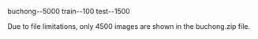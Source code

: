 buchong--5000
train--100
test--1500

Due to file limitations, only 4500 images are shown in the buchong.zip file.
